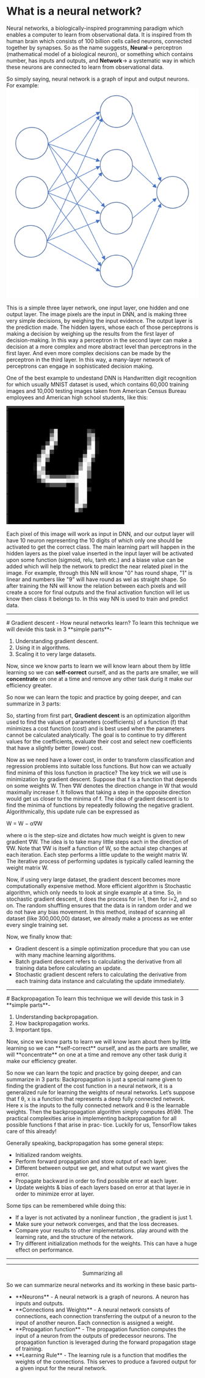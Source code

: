 # What is a neural network?

Neural networks, a biologically-inspired programming paradigm which enables a computer to learn from observational data. It is inspired from th human brain which consists of 100 billion cells called neurons, connected together by synapses. So as the name suggests, **Neural**-> perceptron (mathematical model of a biological neuron), or something which contains number, has inputs and outputs, and **Network**-> a systematic way in which these neurons are connected to learn from observational data.

So simply saying, neural network is a graph of input and output neurons. For example:
![](NN.png)

This is a simple three layer network, one input layer, one hidden and one output layer. The image pixels are the input in DNN, and is making three very simple decisions, by weighing the input evidence. The output layer is the prediction made. The hidden layers, whose each of those perceptrons is making a decision by weighing up the results from the first layer of decision-making. In this way a perceptron in the second layer can make a decision at a more complex and more abstract level than perceptrons in the first layer. And even more complex decisions can be made by the perceptron in the third layer. In this way, a many-layer network of perceptrons can engage in sophisticated decision making.

One of the best example to undestand DNN is Handwritten digit recognition for which usually MNIST dataset is used, which contains 60,000 training images and 10,000 testing images taken from American Census Bureau employees and American high school students, like this:

![](4.png)

Each pixel of this image will work as input in DNN, and our output layer will have 10 neuron representing the 10 digits of which only one should be activated to get the correct class. The main learning part will happen in the hidden layers as the pixel value inserted in the input layer will be activated upon some function (sigmoid, relu, tanh etc.) and a biase value can be added which will help the network to predict the near related pixel in the image. For example, through this NN will know "0" has round shape, "1" is linear and numbers like "9" will have round as wel as straight shape. So after training the NN will know the relation between each pixels and will create a score for final outputs and the final activation function will let us know then class it belongs to. In this way NN is used to train and predict data.
<hr>
# Gradient descent - How neural networks learn?
To learn this technique we will devide this task in 3 **simple parts**-
<ol>
  <li>Understanding gradient descent.</li>
  <li> Using it in algorithms.</li>
  <li>Scaling it to very large datasets.</li>
</ol>

Now, since we know parts to learn we will know learn about them by little learning so we can **self-correct** ourself, and as the parts are smaller, we will **concentrate** on one at a time and remove any other task durig it make our efficiency greater.

So now we can learn the topic and practice by going deeper, and can summarize in 3 parts:

So, starting from first part, **Gradient descent** is an optimization algorithm used to find the values of parameters (coefficients) of a function (f) that minimizes a cost function (cost) and  is best used when the parameters cannot be calculated analytically. The goal is to continue to try different values for the coefficients, evaluate their cost and select new coefficients that have a slightly better (lower) cost.

Now as we need have a lower cost, in order to
transform classification and regression problems into suitable loss functions. But how can we actually find minima of this loss function in practice? The key
trick we will use is minimization by gradient descent. Suppose that f is a function that
depends on some weights W. Then ∇W denotes the direction change in W that
would maximally increase f. It follows that taking a step in the opposite direction
would get us closer to the minima of f. The idea of gradient descent is to find the minima of functions by repeatedly following the negative gradient. Algorithmically, this update rule can be expressed as

W = W − α∇W

where α is the step-size and dictates how much weight is given to new gradient ∇W.
The idea is to take many little steps each in the direction of ∇W. Note that ∇W is
itself a function of W, so the actual step changes at each iteration. Each step performs
a little update to the weight matrix W. The iterative process of performing updates is
typically called learning the weight matrix W.

Now, if using very large dataset, the gradient descent becomes more computationally
expensive method. More efficient algorithm is Stochastic algorithm, which only needs to look at single
example at a time. So, in stochastic gradient descent, it does the process for i=1, then for i=2, and so on. The
random shuffling ensures that the data is in random order and we do not have any bias movement.
In this method, instead of scanning all dataset (like 300,000,00) dataset, we already make a process
as we enter every single training set.

Now, we finally know that:
<ul><li>Gradient descent is a simple optimization procedure that you can use with many machine learning algorithms.</li><li>
Batch gradient descent refers to calculating the derivative from all training data before calculating an update.</li><li>
Stochastic gradient descent refers to calculating the derivative from each training data instance and calculating the update immediately.</li></ul>

<hr>
# Backpropagation
To learn this technique we will devide this task in 3 **simple parts**-
<ol>
  <li>Understanding backpropagation.</li>
  <li> How backpropagation works.</li>
  <li>Important tips.</li>
</ol>
Now, since we know parts to learn we will know learn about them by little learning so we can **self-correct** ourself, and as the parts are smaller, we will **concentrate** on one at a time and remove any other task durig it make our efficiency greater.

So now we can learn the topic and practice by going deeper, and can summarize in 3 parts:
Backpropagation is just a special name given to finding the gradient of the cost function in a neural network, it is a
generalized rule for learning the weights of neural networks. Let’s suppose that f θ, x is a function that represents a deep fully connected network. Here x is the inputs to the fully connected network and θ is the learnable weights.
Then the backpropagation algorithm simply computes ∂f/∂θ. The practical complexities
arise in implementing backpropagation for all possible functions f that arise in prac‐
tice. Luckily for us, TensorFlow takes care of this already!

Generally speaking, backpropagation has some general steps:
<ul>
  <li>Initialized random weights.</li>
<li>Perform forward propagation and store output of each layer.</li>
<li>Different between output we get, and what output we want gives the error.</li>
<li>Propagate backward in order to find possible error at each layer.</li>
<li>Update weights & bias of each layers based on error at that layer.ie in order to minimize error at layer.</li>

 </ul>
 
 Some tips can be remembered while doing this:
 <ul>
  <li> If a layer is not activated by a nonlinear function , the gradient is just 1.</li>
  <li>Make sure your network converges, and that the loss decreases.</li>
<li>Compare your results to other implementations. play around with the learning rate, and the structure of the network.</li>
<li>Try different initialization methods for the weights. This can have a huge effect on performance.</li>
 </ul>
<hr>
<hr>
<p style="text-align:center;">Summarizing all</p>
So we can summarize neural networks and its working in these basic parts-
<ul>
  <li> **Neurons** - A neural network is a graph of neurons. A neuron has inputs and outputs.</li>
  <li> **Connections and Weights** - A neural network consists of connections, each connection transferring the output of a neuron to the input of another neuron. Each connection is assigned a weight.</li>
  <li> **Propagation function** - The propagation function computes the input of a neuron from the outputs of predecessor neurons. The propagation function is leveraged during the forward propagation stage of training.</li>
  <li> **Learning Rule** - The learning rule is a function that modifies the weights of the connections. This serves to produce a favored output for a given input for the neural network.
</ul>
